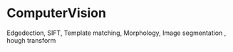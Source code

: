 # ComputerVision
Edgedection, SIFT, Template matching, Morphology, Image segmentation , hough transform
